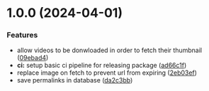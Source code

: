 # 1.0.0 (2024-04-01)


### Features

* allow videos to be donwloaded in order to fetch their thumbnail ([09ebad4](https://github.com/SvenWesterlaken/strapi-plugin-instagram-images/commit/09ebad403662cc051f65b9c947de16494071f22e))
* **ci:** setup basic ci pipeline for releasing package ([ad66c1f](https://github.com/SvenWesterlaken/strapi-plugin-instagram-images/commit/ad66c1ff1d707b46150dece51ca3c6f8fceaaf34))
* replace image on fetch to prevent url from expiring ([2eb03ef](https://github.com/SvenWesterlaken/strapi-plugin-instagram-images/commit/2eb03ef2976785f9b3ef24bddfa80375684e4f4e))
* save permalinks in database ([da2c3bb](https://github.com/SvenWesterlaken/strapi-plugin-instagram-images/commit/da2c3bbafa99158a7743c47b0ccfaae832151cc7))
